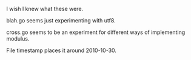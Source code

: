 I wish I knew what these were.

blah.go seems just experimenting with utf8.

cross.go seems to be an experiment for different ways of implementing modulus.

File timestamp places it around 2010-10-30.